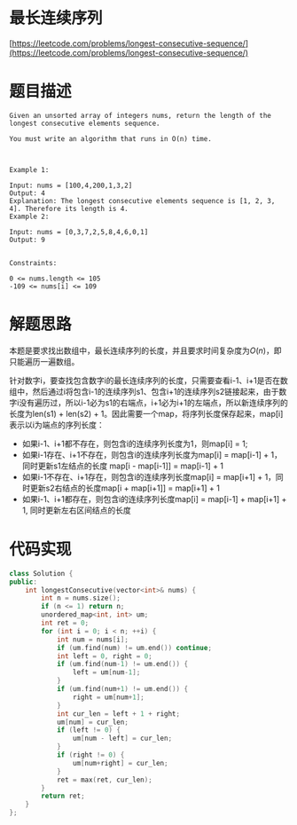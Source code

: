 <!--
 * @Date: 2022-07-30 22:47:21
 * @LastEditors: zhangjiuchao zhangjiuchao@bytedance.com
 * @LastEditTime: 2022-07-30 23:13:51
-->
# 最长连续序列
[https://leetcode.com/problems/longest-consecutive-sequence/](https://leetcode.com/problems/longest-consecutive-sequence/)

# 题目描述
```
Given an unsorted array of integers nums, return the length of the longest consecutive elements sequence.

You must write an algorithm that runs in O(n) time.

 

Example 1:

Input: nums = [100,4,200,1,3,2]
Output: 4
Explanation: The longest consecutive elements sequence is [1, 2, 3, 4]. Therefore its length is 4.
Example 2:

Input: nums = [0,3,7,2,5,8,4,6,0,1]
Output: 9
 

Constraints:

0 <= nums.length <= 105
-109 <= nums[i] <= 109
```

# 解题思路
本题是要求找出数组中，最长连续序列的长度，并且要求时间复杂度为$O(n)$，即只能遍历一遍数组。

针对数字i，要查找包含数字i的最长连续序列的长度，只需要查看i-1、i+1是否在数组中，然后通过i将包含i-1的连续序列s1、包含i+1的连续序列s2链接起来，由于数字i没有遍历过，所以i-1必为s1的右端点，i+1必为i+1的左端点，所以新连续序列的长度为len(s1) + len(s2) + 1。因此需要一个map，将序列长度保存起来，map[i]表示以i为端点的序列长度：
- 如果i-1、i+1都不存在，则包含i的连续序列长度为1，则map[i] = 1;
- 如果i-1存在、i+1不存在，则包含i的连续序列长度为map[i] = map[i-1] + 1，同时更新s1左结点的长度 map[i - map[i-1]] = map[i-1] + 1
- 如果i-1不存在、i+1存在，则包含i的连续序列长度map[i] = map[i+1] + 1，同时更新s2右结点的长度map[i + map[i+1]] = map[i+1] + 1
- 如果i-1、i+1都存在，则包含i的连续序列长度map[i] = map[i-1] + map[i+1] + 1, 同时更新左右区间结点的长度

# 代码实现
```c++
class Solution {
public:
    int longestConsecutive(vector<int>& nums) {
        int n = nums.size();
        if (n <= 1) return n;
        unordered_map<int, int> um;
        int ret = 0;
        for (int i = 0; i < n; ++i) {
            int num = nums[i];
            if (um.find(num) != um.end()) continue;
            int left = 0, right = 0;
            if (um.find(num-1) != um.end()) {
                left = um[num-1];
            }
            if (um.find(num+1) != um.end()) {
                right = um[num+1];
            }
            int cur_len = left + 1 + right;
            um[num] = cur_len;
            if (left != 0) {
                um[num - left] = cur_len;
            }
            if (right != 0) {
                um[num+right] = cur_len;
            }
            ret = max(ret, cur_len);
        }
        return ret;
    }
};
```
